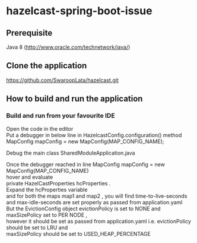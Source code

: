 # hazelcast-spring-boot-issue

## Prerequisite

Java 8 (http://www.oracle.com/technetwork/java/)

## Clone the application
https://github.com/SwaroopLata/hazelcast.git

## How to build and run the application

### Build and run from your favourite IDE
Open the code in the editor  
Put a debugger in below line in HazelcastConfig.configuration() method  
MapConfig mapConfig = new MapConfig(MAP_CONFIG_NAME);  

Debug the main class SharedModuleApplication.java     

Once the debugger reached in line MapConfig mapConfig = new MapConfig(MAP_CONFIG_NAME)  
hover and evaluate    
private HazelCastProperties hcProperties .  
Expand the hcProperties variable   
and for both the maps map1 and map2 , you will find time-to-live-seconds and max-idle-seconds are set properly as passed from application.yaml   
But the EvictionConfig object evictionPolicy is set to NONE and maxSizePolicy set to PER NODE ,  
however it should be set as passed from application.yaml i.e. evictionPolicy should be set to LRU and   
maxSizePolicy should be set to USED_HEAP_PERCENTAGE  










  







